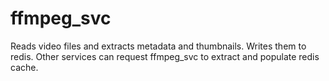 # ffmpeg_svc

Reads video files and extracts metadata and thumbnails. Writes them to redis.
Other services can request ffmpeg_svc to extract and populate redis cache.